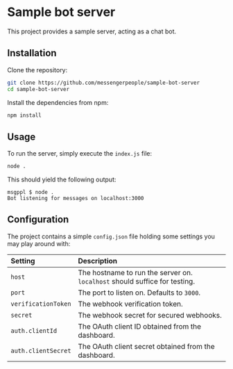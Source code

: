 Sample bot server
=================
This project provides a sample server, acting as a chat bot.

Installation
------------
Clone the repository:
```bash
git clone https://github.com/messengerpeople/sample-bot-server
cd sample-bot-server
```

Install the dependencies from npm:
```bash
npm install
```

Usage
-----
To run the server, simply execute the `index.js` file:
```bash
node .
```

This should yield the following output:
```
msgppl $ node .
Bot listening for messages on localhost:3000
```

Configuration
-------------
The project contains a simple `config.json` file holding some settings you may play around with:

| Setting               | Description                                                                   |
|:----------------------|:------------------------------------------------------------------------------|
| `host`                | The hostname to run the server on. `localhost` should suffice for testing.    |
| `port`                | The port to listen on. Defaults to `3000`.                                    |
| `verificationToken`   | The webhook verification token.                                               |
| `secret`              | The webhook secret for secured webhooks.                                      |
| `auth.clientId`       | The OAuth client ID obtained from the dashboard.                              |
| `auth.clientSecret`   | The OAuth client secret obtained from the dashboard.                          |
